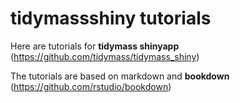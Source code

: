 # tidymassshiny tutorials

Here are tutorials for **tidymass shinyapp** (<https://github.com/tidymass/tidymass_shiny>)

The tutorials are based on markdown and **bookdown** (<https://github.com/rstudio/bookdown>)
